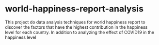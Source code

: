 # world-happiness-report-analysis
This project do data analysis techniques for world happiness report to discover the factors that have the highest contribution in the happiness level for each country. In addition to analyzing the effect of COVID19 in the happiness level
